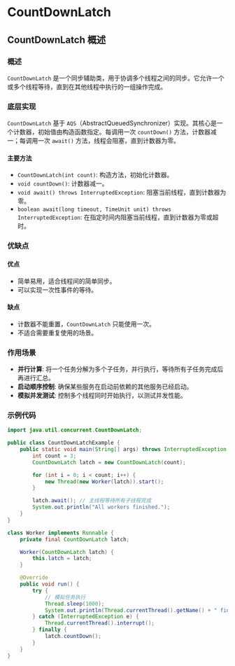 # CountDownLatch

## CountDownLatch 概述

<!-- notecardId: 1735192667266 -->

### 概述

`CountDownLatch` 是一个同步辅助类，用于协调多个线程之间的同步。它允许一个或多个线程等待，直到在其他线程中执行的一组操作完成。

### 底层实现

`CountDownLatch` 基于 `AQS`（AbstractQueuedSynchronizer）实现。其核心是一个计数器，初始值由构造函数指定。每调用一次 `countDown()` 方法，计数器减一；每调用一次 `await()` 方法，线程会阻塞，直到计数器为零。

#### 主要方法

- `CountDownLatch(int count)`: 构造方法，初始化计数器。
- `void countDown()`: 计数器减一。
- `void await() throws InterruptedException`: 阻塞当前线程，直到计数器为零。
- `boolean await(long timeout, TimeUnit unit) throws InterruptedException`: 在指定时间内阻塞当前线程，直到计数器为零或超时。

### 优缺点

#### 优点

- 简单易用，适合线程间的简单同步。
- 可以实现一次性事件的等待。

#### 缺点

- 计数器不能重置，`CountDownLatch` 只能使用一次。
- 不适合需要重复使用的场景。

### 作用场景

- **并行计算**: 将一个任务分解为多个子任务，并行执行，等待所有子任务完成后再进行汇总。
- **启动顺序控制**: 确保某些服务在启动前依赖的其他服务已经启动。
- **模拟并发测试**: 控制多个线程同时开始执行，以测试并发性能。

### 示例代码

```java
import java.util.concurrent.CountDownLatch;

public class CountDownLatchExample {
    public static void main(String[] args) throws InterruptedException {
        int count = 3;
        CountDownLatch latch = new CountDownLatch(count);

        for (int i = 0; i < count; i++) {
            new Thread(new Worker(latch)).start();
        }

        latch.await(); // 主线程等待所有子线程完成
        System.out.println("All workers finished.");
    }
}

class Worker implements Runnable {
    private final CountDownLatch latch;

    Worker(CountDownLatch latch) {
        this.latch = latch;
    }

    @Override
    public void run() {
        try {
            // 模拟任务执行
            Thread.sleep(1000);
            System.out.println(Thread.currentThread().getName() + " finished.");
        } catch (InterruptedException e) {
            Thread.currentThread().interrupt();
        } finally {
            latch.countDown();
        }
    }
}
```
